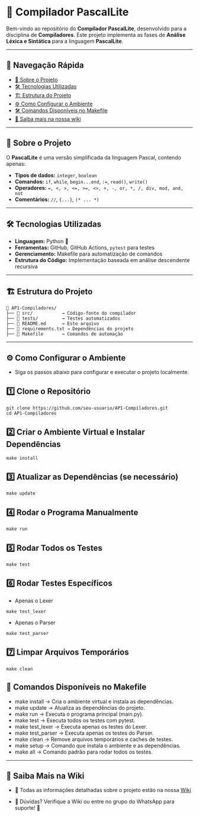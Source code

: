 # 🚀 Compilador PascalLite

Bem-vindo ao repositório do **Compilador PascalLite**, desenvolvido para a disciplina de **Compiladores**. Este projeto implementa as fases de **Análise Léxica e Sintática** para a linguagem **PascalLite**.

---

## 🧭 Navegação Rápida

- [📌 Sobre o Projeto](#-sobre-o-projeto)
- [🛠️ Tecnologias Utilizadas](#️-tecnologias-utilizadas)
- [🏗️ Estrutura do Projeto](#️-estrutura-do-projeto)
- [⚙️ Como Configurar o Ambiente](#️-como-configurar-o-ambiente)
- [🛠️ Comandos Disponíveis no Makefile](#-comandos-disponíveis-no-makefile)
- [📖 Saiba mais na nossa wiki ](#-saiba-mais-na-wiki)

---

## 📌 Sobre o Projeto

O **PascalLite** é uma versão simplificada da linguagem Pascal, contendo apenas:

- **Tipos de dados:** `integer`, `boolean`
- **Comandos:** `if`, `while`, `begin...end`, `:=`, `read()`, `write()`
- **Operadores:** `=, <, >, <=, >=, <>, +, -, or, *, /, div, mod, and, not`
- **Comentários:** `//`, `{...}`, `(* ... *)`

---

## 🛠️ Tecnologias Utilizadas

- **Linguagem:** Python 🐍
- **Ferramentas:** GitHub, GitHub Actions, `pytest` para testes
- **Gerenciamento:** Makefile para automatização de comandos
- **Estrutura do Código:** Implementação baseada em análise descendente recursiva

---

## 🏗️ Estrutura do Projeto

```plaintext
📁 AP1-Compiladores/
├── 📂 src/           → Código-fonte do compilador
├── 📂 tests/         → Testes automatizados
├── 📄 README.md      → Este arquivo
├── 📄 requirements.txt → Dependências do projeto
├── 📄 Makefile       → Comandos de automação
```

---

## ⚙️ Como Configurar o Ambiente

- Siga os passos abaixo para configurar e executar o projeto localmente.

## 1️⃣ Clone o Repositório

```
git clone https://github.com/seu-usuario/AP1-Compiladores.git
cd AP1-Compiladores
```

## 2️⃣ Criar o Ambiente Virtual e Instalar Dependências

```
make install
```

## 3️⃣ Atualizar as Dependências (se necessário)

```
make update
```

## 4️⃣ Rodar o Programa Manualmente

```
make run
```

## 5️⃣ Rodar Todos os Testes

```
make test
```

## 6️⃣ Rodar Testes Específicos

- Apenas o Lexer

```
make test_lexer
```

- Apenas o Parser

```
make test_parser
```

## 7️⃣ Limpar Arquivos Temporários

```
make clean
```

## 🚀 Comandos Disponíveis no Makefile

- make install → Cria o ambiente virtual e instala as dependências.
- make update → Atualiza as dependências do projeto.
- make run → Executa o programa principal (main.py).
- make test → Executa todos os testes com pytest.
- make test_lexer → Executa apenas os testes do Lexer.
- make test_parser → Executa apenas os testes do Parser.
- make clean → Remove arquivos temporários e caches de testes.
- make setup → Comando que instala o ambiente e as dependências.
- make all → Comando padrão para rodar todos os testes.

---

## 📖 Saiba Mais na Wiki

- 📌 Todas as informações detalhadas sobre o projeto estão na nossa [Wiki](https://github.com/millagmgomes/AP1-Compiladores/wiki)

- 📢 Dúvidas? Verifique a Wiki ou entre no grupo do WhatsApp para suporte! 🚀
